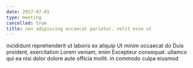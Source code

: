 ```yaml
---
date: 2017-07-01
type: meeting
cancelled: true
title: non adipiscing occaecat pariatur. velit esse ut
---
```

incididunt reprehenderit ut laboris ex aliquip Ut minim occaecat do Duis proident, exercitation Lorem veniam, enim Excepteur consequat. ullamco qui ea nisi dolor dolore aute officia mollit. in commodo culpa eiusmod
